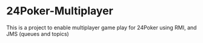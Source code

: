 # 24Poker-Multiplayer
This is a project to enable multiplayer game play for 24Poker using RMI, and JMS (queues and topics)
